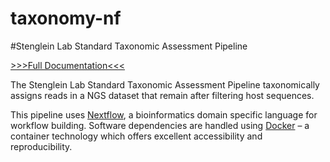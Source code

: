 # taxonomy-nf

#Stenglein Lab Standard Taxonomic Assessment Pipeline

[>>>Full Documentation<<<](https://laurenkleine.github.io/shpinx-nf-doc-taxonomy/)

The Stenglein Lab Standard Taxonomic Assessment Pipeline taxonomically assigns reads in a NGS dataset that remain after filtering host sequences.

This pipeline uses [Nextflow](https://www.nextflow.io/), a bioinformatics domain specific language for workflow building. Software dependencies are handled using [Docker](https://www.docker.com/) – a container technology which offers excellent accessibility and reproducibility.
